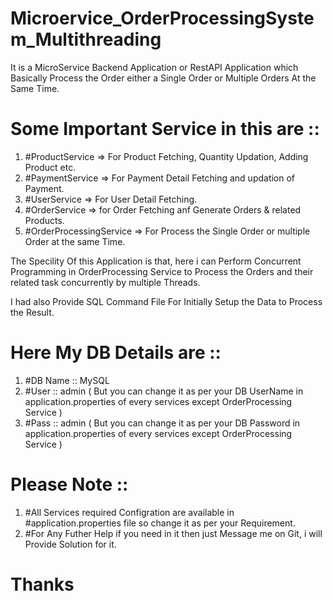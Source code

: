 # Microervice_OrderProcessingSystem_Multithreading

It is a MicroService Backend Application or RestAPI Application which Basically Process the Order 
either a Single Order or Multiple Orders At the Same Time.

# Some Important Service in this are ::

  1. #ProductService => For Product Fetching, Quantity Updation, Adding Product etc.
  2. #PaymentService => For Payment Detail Fetching and updation of Payment.
  3. #UserService => For User Detail Fetching.
  4. #OrderService => for Order Fetching anf Generate Orders & related Products.
  5. #OrderProcessingService => For Process the Single Order or multiple Order at the same Time.

The Specility Of this Application is that, here i can Perform Concurrent Programming in OrderProcessing Service to Process the Orders
and their related task concurrently by multiple Threads.

I had also Provide SQL Command File For Initially Setup the Data to Process the Result.


# Here My DB Details are ::

  1. #DB Name :: MySQL
  2. #User :: admin ( But you can change it as per your DB UserName in application.properties of every services except OrderProcessing Service )
  3. #Pass :: admin ( But you can change it as per your DB Password in application.properties of every services except OrderProcessing Service )


# Please Note ::
  1. #All Services required Configration are available in #application.properties file so change it as per your Requirement.
  2. #For Any Futher Help if you need in it then just Message me on Git, i will Provide Solution for it.

# Thanks 
